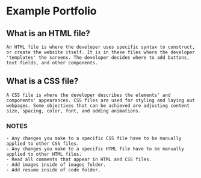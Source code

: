 # Example Portfolio

## What is an HTML file?
    An HTML file is where the developer uses specific syntax to construct, or create the website itself. It is in these files where the developer 'templates' the screens. The developer decides where to add buttons, text fields, and other components.
## What is a CSS file?
    A CSS file is where the developer describes the elements' and components' appearances. CSS files are used for styling and laying out webpages. Some objectives that can be achieved are adjusting content size, spacing, color, font, and adding animations.

### NOTES
    - Any changes you make to a specific CSS file have to be manually applied to other CSS files. 
    - Any changes you make to a specific HTML file have to be manually applied to other HTML files. 
    - Read all comments that appear in HTML and CSS files.
    - Add images inside of images folder.
    - Add resume inside of code folder.